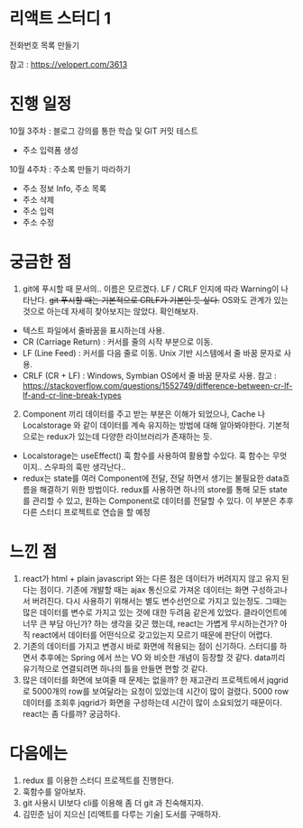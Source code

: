 # 리액트 스터디 1

전화번호 목록 만들기

참고 : https://velopert.com/3613 

# 진행 일정
 10월 3주차 : 블로그 강의를 통한 학습 및 GIT 커밋 테스트
  - 주소 입력폼 생성
 
 10월 4주차 : 주소록 만들기 따라하기
  - 주소 정보 Info, 주소 목록
  - 주소 삭제
  - 주소 입력
  - 주소 수정

# 궁금한 점
 1. git에 푸시할 때 문서의.. 이름은 모르겠다. LF / CRLF 인지에 따라 Warning이 나타난다.
~~git 푸시할 때는 기본적으로 CRLF가 기본인 듯 싶다.~~ OS와도 관계가 있는 것으로 아는데 자세히 찾아보지는 않았다.
확인해보자.

 - 텍스트 파일에서 줄바꿈을 표시하는데 사용.
 - CR (Carriage Return) : 커서를 줄의 시작 부분으로 이동.
 - LF (Line Feed) : 커서를 다음 줄로 이동. Unix 기반 시스템에서 줄 바꿈 문자로 사용.
 - CRLF (CR + LF) : Windows, Symbian OS에서 줄 바꿈 문자로 사용. 참고 : https://stackoverflow.com/questions/1552749/difference-between-cr-lf-lf-and-cr-line-break-types

2. Component 끼리 데이터를 주고 받는 부분은 이해가 되었으나, Cache 나 Localstorage 와 같이 데이터를 계속 유지하는 방법에 대해 알아봐야한다.
기본적으로는 redux가 있는데 다양한 라이브러리가 존재하는 듯.
  - Localstorage는 useEffect() 훅 함수를 사용하여 활용할 수있다. 훅 함수는 무엇이지.. 스우파의 훅만 생각난다..
  - redux는 state를 여러 Component에 전달, 전달 하면서 생기는 불필요한 data흐름을 해결하기 위한 방법이다. redux를 사용하면 하나의 store를 통해 모든 state를 관리할 수 있고, 원하는 Component로 데이터를 전달할 수 있다. 이 부분은 추후 다른 스터디 프로젝트로 연습을 할 예정

# 느낀 점
 1. react가 html + plain javascript 와는 다른 점은 데이터가 버려지지 않고 유지 된다는 점이다.
기존에 개발할 때는 ajax 통신으로 가져온 데이터는 화면 구성하고나서 버려진다. 다시 사용하기 위해서는 별도 변수선언으로 가지고 있는정도. 그때는 많은 데이터를 변수로 가지고 있는 것에 대한 두려움 같은게 있었다. 클라이언트에 너무 큰 부담 아닌가? 하는 생각을 갖곤 했는데, react는 가볍게 무시하는건가? 아직 react에서 데이터를 어떤식으로 갖고있는지 모르기 때문에 판단이 어렵다.
2. 기존의 데이터를 가지고 변경시 바로 화면에 적용되는 점이 신기하다. 스터디를 하면서 추후에는 Spring 에서 쓰는 VO 와 비슷한 개념이 등장할 것 같다. data끼리 유기적으로 연결되려면 하나의 틀을 만들면 편할 것 같다.
3. 많은 데이터를 화면에 보여줄 때 문제는 없을까? 한 재고관리 프로젝트에서 jqgrid 로 5000개의 row를 보여달라는 요청이 있었는데 시간이 많이 걸렸다. 5000 row 데이터를 조회후 jqgrid가 화면을 구성하는데 시간이 많이 소요되었기 때문이다. react는 좀 다를까? 궁금하다.

# 다음에는
 1. redux 를 이용한 스터디 프로젝트를 진행한다.
 2. 훅함수를 알아보자.
 3. git 사용시 UI보다 cli를 이용해 좀 더 git 과 친숙해지자.
 4. 김민준 님이 지으신 [리액트를 다루는 기술] 도서를 구매하자.
 

